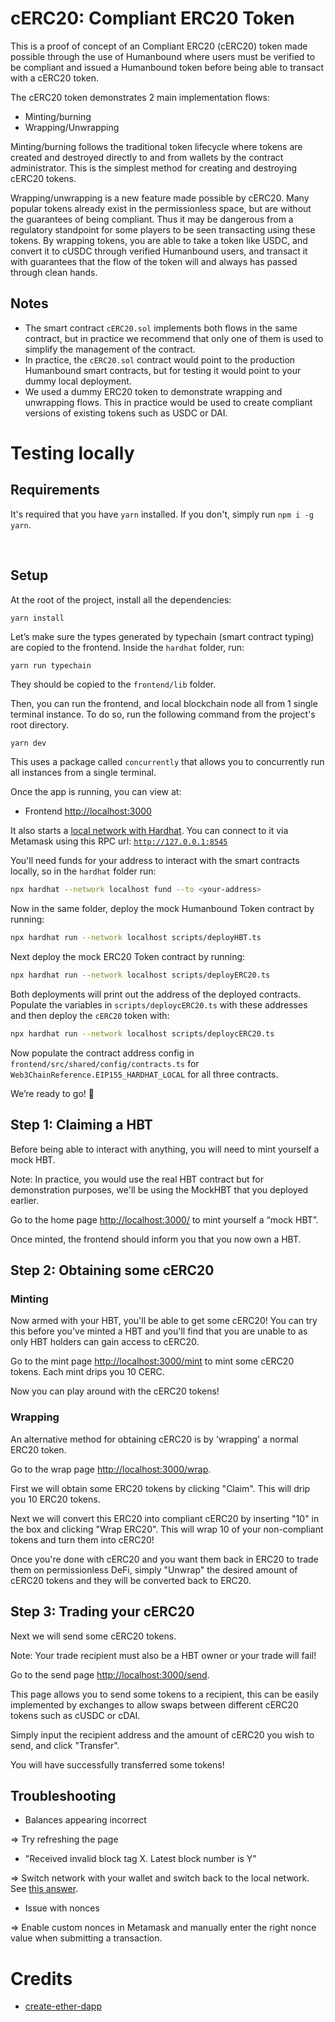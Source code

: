 # cERC20: Compliant ERC20 Token

This is a proof of concept of an Compliant ERC20 (cERC20) token made possible through the use of Humanbound where users must be verified to be compliant and issued a Humanbound token before being able to transact with a cERC20 token.

The cERC20 token demonstrates 2 main implementation flows:

- Minting/burning
- Wrapping/Unwrapping

Minting/burning follows the traditional token lifecycle where tokens are created and destroyed directly to and from wallets by the contract administrator. This is the simplest method for creating and destroying cERC20 tokens.

Wrapping/unwrapping is a new feature made possible by cERC20. Many popular tokens already exist in the permissionless space, but are without the guarantees of being compliant. Thus it may be dangerous from a regulatory standpoint for some players to be seen transacting using these tokens. By wrapping tokens, you are able to take a token like USDC, and convert it to cUSDC through verified Humanbound users, and transact it with guarantees that the flow of the token will and always has passed through clean hands.

## Notes

- The smart contract `cERC20.sol` implements both flows in the same contract, but in practice we recommend that only one of them is used to simplify the management of the contract.
- In practice, the `cERC20.sol` contract would point to the production Humanbound smart contracts, but for testing it would point to your dummy local deployment.
- We used a dummy ERC20 token to demonstrate wrapping and unwrapping flows. This in practice would be used to create compliant versions of existing tokens such as USDC or DAI.

# Testing locally

## Requirements

It's required that you have `yarn` installed. If you don't, simply run `npm i -g yarn`.

<br/>

## Setup

At the root of the project, install all the dependencies:

```
yarn install
```

Let’s make sure the types generated by typechain (smart contract typing) are copied to the frontend. Inside the `hardhat` folder, run:

```solidity
yarn run typechain
```

They should be copied to the `frontend/lib` folder.

Then, you can run the frontend, and local blockchain node all from 1 single terminal instance.
To do so, run the following command from the project's root directory.

```bash
yarn dev
```

This uses a package called `concurrently` that allows you to concurrently run all instances from a single terminal.

Once the app is running, you can view at:

- Frontend [http://localhost:3000](http://localhost:3000/)

It also starts a [local network with Hardhat](https://hardhat.org/hardhat-network/docs/overview). You can connect to it via Metamask using this RPC url: [`http://127.0.0.1:8545`](http://127.0.0.1:8545/)

You'll need funds for your address to interact with the smart contracts locally, so in the `hardhat` folder run:

```bash
npx hardhat --network localhost fund --to <your-address>
```

Now in the same folder, deploy the mock Humanbound Token contract by running:

```bash
npx hardhat run --network localhost scripts/deployHBT.ts
```

Next deploy the mock ERC20 Token contract by running:

```bash
npx hardhat run --network localhost scripts/deployERC20.ts
```

Both deployments will print out the address of the deployed contracts. Populate the variables in `scripts/deploycERC20.ts` with these addresses and then deploy the `cERC20` token with:

```bash
npx hardhat run --network localhost scripts/deploycERC20.ts
```

Now populate the contract address config in `frontend/src/shared/config/contracts.ts` for `Web3ChainReference.EIP155_HARDHAT_LOCAL` for all three contracts.

We’re ready to go! 🚀

## Step 1: Claiming a HBT

Before being able to interact with anything, you will need to mint yourself a mock HBT.

Note: In practice, you would use the real HBT contract but for demonstration purposes, we'll be using the MockHBT that you deployed earlier.

Go to the home page [http://localhost:3000/](http://localhost:3000/) to mint yourself a “mock HBT”.

Once minted, the frontend should inform you that you now own a HBT.

## Step 2: Obtaining some cERC20

### Minting

Now armed with your HBT, you'll be able to get some cERC20! You can try this before you've minted a HBT and you'll find that you are unable to as only HBT holders can gain access to cERC20.

Go to the mint page [http://localhost:3000/mint](http://localhost:3000/mint) to mint some cERC20 tokens. Each mint drips you 10 CERC.

Now you can play around with the cERC20 tokens!

### Wrapping

An alternative method for obtaining cERC20 is by 'wrapping' a normal ERC20 token.

Go to the wrap page [http://localhost:3000/wrap](http://localhost:3000/wrap).

First we will obtain some ERC20 tokens by clicking "Claim". This will drip you 10 ERC20 tokens.

Next we will convert this ERC20 into compliant cERC20 by inserting "10" in the box and clicking "Wrap ERC20". This will wrap 10 of your non-compliant tokens and turn them into cERC20!

Once you're done with cERC20 and you want them back in ERC20 to trade them on permissionless DeFi, simply "Unwrap" the desired amount of cERC20 tokens and they will be converted back to ERC20.

## Step 3: Trading your cERC20

Next we will send some cERC20 tokens.

Note: Your trade recipient must also be a HBT owner or your trade will fail!

Go to the send page [http://localhost:3000/send](http://localhost:3000/send).

This page allows you to send some tokens to a recipient, this can be easily implemented by exchanges to allow swaps between different cERC20 tokens such as cUSDC or cDAI.

Simply input the recipient address and the amount of cERC20 you wish to send, and click "Transfer".

You will have successfully transferred some tokens!

## Troubleshooting

- Balances appearing incorrect

⇒ Try refreshing the page

- "Received invalid block tag X. Latest block number is Y”

⇒ Switch network with your wallet and switch back to the local network. See [this answer](https://ethereum.stackexchange.com/a/112214).

- Issue with nonces

⇒ Enable custom nonces in Metamask and manually enter the right nonce value when submitting a transaction.

# Credits

- [create-ether-dapp](https://github.com/adriandelgg/create-ether-dapp)
